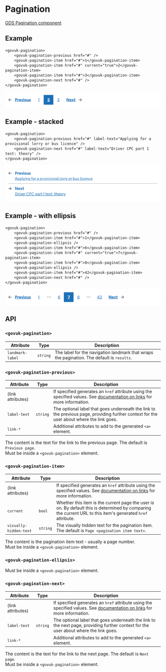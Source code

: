 # Pagination

[GDS Pagination component](https://design-system.service.gov.uk/components/pagination/)

## Example

```razor
<govuk-pagination>
    <govuk-pagination-previous href="#" />
    <govuk-pagination-item href="#">1</govuk-pagination-item>
    <govuk-pagination-item href="#" current="true">2</govuk-pagination-item>
    <govuk-pagination-item href="#">3</govuk-pagination-item>
    <govuk-pagination-next href="#" />
</govuk-pagination>
```

![Pagination](../images/pagination.png)

## Example - stacked

```razor
<govuk-pagination>
    <govuk-pagination-previous href="#" label-text="Applying for a provisional lorry or bus licence" />
    <govuk-pagination-next href="#" label-text="Driver CPC part 1 test: theory" />
</govuk-pagination>
```

![Pagination](../images/pagination-stacked.png)

## Example - with ellipsis

```razor
<govuk-pagination>
    <govuk-pagination-previous href="#" />
    <govuk-pagination-item href="#">1</govuk-pagination-item>
    <govuk-pagination-ellipsis />
    <govuk-pagination-item href="#">6</govuk-pagination-item>
    <govuk-pagination-item href="#" current="true">7</govuk-pagination-item>
    <govuk-pagination-item href="#">8</govuk-pagination-item>
    <govuk-pagination-ellipsis />
    <govuk-pagination-item href="#">42</govuk-pagination-item>
    <govuk-pagination-next href="#" />
</govuk-pagination>
```

![Pagination](../images/pagination-with-ellipsis.png)

## API

### `<govuk-pagination>`

| Attribute        | Type     | Description                                                                                |
|------------------|----------|--------------------------------------------------------------------------------------------|
| `landmark-label` | `string` | The label for the navigation landmark that wraps the pagination. The default is `results`. |

### `<govuk-pagination-previous>`

| Attribute         | Type     | Description                                                                                                                              |
|-------------------|----------|------------------------------------------------------------------------------------------------------------------------------------------|
| (link attributes) |          | If specified generates an `href` attribute using the specified values. See [documentation on links](../links.md) for more information.   |
| `label-text`      | `string` | The optional label that goes underneath the link to the previous page, providing further context for the user about where the link goes. |
| `link-*`          |          | Additional attributes to add to the generated `<a>` element.                                                                             |

The content is the text for the link to the previous page. The default is `Previous page`.\
Must be inside a `<govuk-pagination>` element.

### `<govuk-pagination-item>`

| Attribute              | Type     | Description                                                                                                                                                 |
|------------------------|----------|-------------------------------------------------------------------------------------------------------------------------------------------------------------|
| (link attributes)      |          | If specified generates an `href` attribute using the specified values. See [documentation on links](../links.md) for more information.                      |
| `current`              | `bool`   | Whether this item is the current page the user is on. By default this is determined by comparing the current URL to this item's generated `href` attribute. |
| `visually-hidden-text` | `string` | The visually hidden text for the pagination item. The default is `Page <pagination item text>`.                                                             |

The content is the pagination item text - usually a page number.\
Must be inside a `<govuk-pagination>` element.

### `<govuk-pagination-ellipsis>`

Must be inside a `<govuk-pagination>` element.

### `<govuk-pagination-next>`

| Attribute         | Type     | Description                                                                                                                            |
|-------------------|----------|----------------------------------------------------------------------------------------------------------------------------------------|
| (link attributes) |          | If specified generates an `href` attribute using the specified values. See [documentation on links](../links.md) for more information. |
| `label-text`      | `string` | The optional label that goes underneath the link to the next page, providing further context for the user about where the link goes.   |
| `link-*`          |          | Additional attributes to add to the generated `<a>` element.                                                                           |

The content is the text for the link to the next page. The default is `Next page`.\
Must be inside a `<govuk-pagination>` element.
